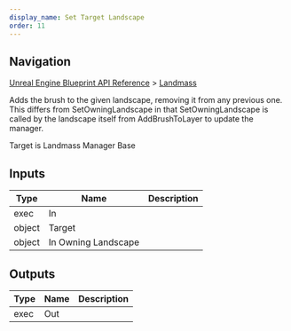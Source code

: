 ```yaml
---
display_name: Set Target Landscape
order: 11
---
```

## Navigation

[Unreal Engine Blueprint API Reference](https://dev.epicgames.com/documentation/en-us/unreal-engine/BlueprintAPI) > [Landmass](https://dev.epicgames.com/documentation/en-us/unreal-engine/BlueprintAPI/Landmass)

Adds the brush to the given landscape, removing it from any previous one. This differs from SetOwningLandscape
in that SetOwningLandscape is called by the landscape itself from AddBrushToLayer to update the manager.

Target is Landmass Manager Base

## Inputs

| Type | Name | Description |
| --- | --- | --- |
| exec | In |  |
| object | Target |  |
| object | In Owning Landscape |  |

## Outputs

| Type | Name | Description |
| --- | --- | --- |
| exec | Out |  |
